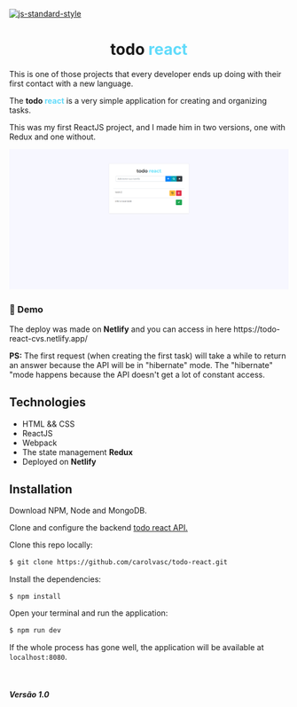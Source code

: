[![js-standard-style](https://img.shields.io/badge/code%20style-standard-brightgreen.svg?style=flat)](https://github.com/feross/standard)

<h1 align="center">todo <span style="color: #61DBFB;">react</span></h1>

This is one of those projects that every developer ends up doing with their first contact with a new language.
<p>The <b>todo <span style="color: #61DBFB;">react</span></b> is a very simple application for creating and organizing tasks.</p>
<p>This was my first ReactJS project, and I made him in two versions, one with Redux and one without.</p>

![](frontend/assets/todo-react.png)

### :rocket: Demo
<p>The deploy was made on <b>Netlify</b> and you can access in here https://todo-react-cvs.netlify.app/</p>

<p><b>PS:</b> The first request (when creating the first task) will take a while to return an answer because the API will be in "hibernate" mode.
The "hibernate" "mode happens because the API doesn't get a lot of constant access.</p>

## Technologies
- HTML && CSS
- ReactJS
- Webpack
- The state management <b>Redux</b>
- Deployed on <b>Netlify</b>

## Installation
Download NPM, Node and MongoDB.

Clone and configure the backend [todo react API.](https://github.com/carolvasc/todo-react-api)

Clone this repo locally:
```sh
$ git clone https://github.com/carolvasc/todo-react.git
```
Install the dependencies:
```
$ npm install
```
Open your terminal and run the application:
```sh
$ npm run dev
```

If the whole process has gone well, the application will be available at `localhost:8080`.

<br />
<h5>Versão 1.0</h5>
